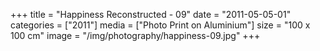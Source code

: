 +++
title = "Happiness Reconstructed - 09"
date = "2011-05-05-01"
categories = ["2011"]
media = ["Photo Print on Aluminium"]
size = "100 x 100 cm"
image = "/img/photography/happiness-09.jpg"
+++
